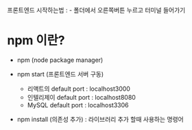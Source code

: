 프론트엔드 시작하는법 :
    - 폴더에서 오른쪽버튼 누르고 터미널 들어가기
# npm 이란?
- npm (node package manager)
- npm start (프론트엔드 서버 구동)
    - 리액트의 default port : localhost3000
    - 인텔리제이 default port : localhost8080
    - MySQL default port : localhost3306

- npm install (의존성 추가) : 라이브러리 추가 할때 사용하는 명령어